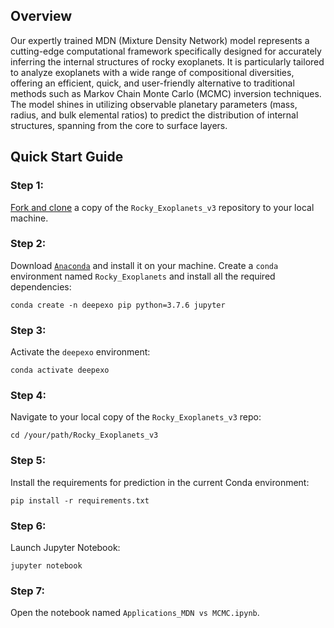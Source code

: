 ## Overview

Our expertly trained MDN (Mixture Density Network) model represents a cutting-edge computational framework specifically designed for accurately inferring the internal structures of rocky exoplanets. It is particularly tailored to analyze exoplanets with a wide range of compositional diversities, offering an efficient, quick, and user-friendly alternative to traditional methods such as Markov Chain Monte Carlo (MCMC) inversion techniques. The model shines in utilizing observable planetary parameters (mass, radius, and bulk elemental ratios) to predict the distribution of internal structures, spanning from the core to surface layers.

## Quick Start Guide
### Step 1:
[Fork and clone](https://help.github.com/articles/fork-a-repo) a copy of the `Rocky_Exoplanets_v3` repository to your local machine.

### Step 2:
Download [`Anaconda`](https://www.anaconda.com/products/individual#Downloads) and install it on your machine.
Create a `conda` environment named `Rocky_Exoplanets` and install all the required dependencies:

    conda create -n deepexo pip python=3.7.6 jupyter
    
### Step 3:
Activate the `deepexo` environment:

    conda activate deepexo

### Step 4:
Navigate to your local copy of the `Rocky_Exoplanets_v3` repo:

    cd /your/path/Rocky_Exoplanets_v3

### Step 5:
Install the requirements for prediction in the current Conda environment:

    pip install -r requirements.txt

### Step 6:
Launch Jupyter Notebook:

    jupyter notebook

### Step 7:
Open the notebook named `Applications_MDN vs MCMC.ipynb`.
